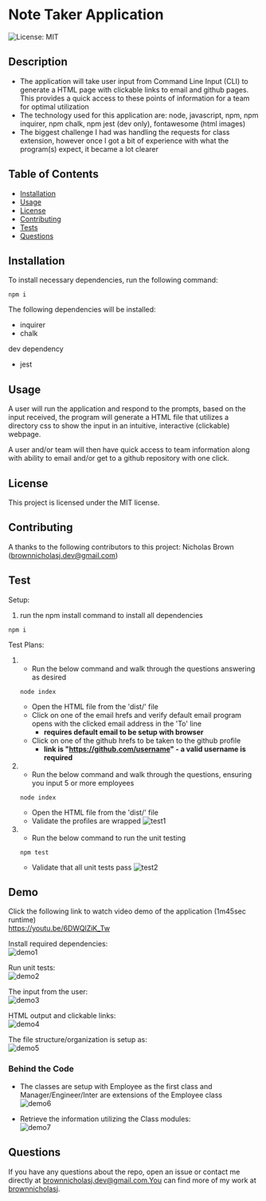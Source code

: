 # Note Taker Application

![License: MIT](https://img.shields.io/badge/License-MIT-green)

## Description

- The application will take user input from Command Line Input (CLI) to generate
  a HTML page with clickable links to email and github pages. This provides a
  quick access to these points of information for a team for optimal utilization
- The technology used for this application are: node, javascript, npm, npm
  inquirer, npm chalk, npm jest (dev only), fontawesome (html images)
- The biggest challenge I had was handling the requests for class extension,
  however once I got a bit of experience with what the program(s) expect, it
  became a lot clearer

## Table of Contents

- [Installation](#installation)
- [Usage](#usage)
- [License](#license)
- [Contributing](#contributing)
- [Tests](#tests)
- [Questions](#questions)

## Installation

To install necessary dependencies, run the following command:

```
npm i
```

The following dependencies will be installed:

- inquirer
- chalk

dev dependency

- jest

## Usage

A user will run the application and respond to the prompts, based on the input
received, the program will generate a HTML file that utilizes a directory css to
show the input in an intuitive, interactive (clickable) webpage.

A user and/or team will then have quick access to team information along with
ability to email and/or get to a github repository with one click.

## License

This project is licensed under the MIT license.

## Contributing

A thanks to the following contributors to this project: Nicholas Brown
(brownnicholasj.dev@gmail.com)

## Test

Setup:

1.  run the npm install command to install all dependencies

```
npm i
```

Test Plans:

1. <br>

   - Run the below command and walk through the questions answering as desired

   ```
   node index
   ```

   - Open the HTML file from the 'dist/' file
   - Click on one of the email hrefs and verify default email program opens with
     the clicked email address in the 'To' line
     - **requires default email to be setup with browser**
   - Click on one of the github hrefs to be taken to the github profile
     - **link is "https://github.com/username" - a valid username is required**

1. <br>

   - Run the below command and walk through the questions, ensuring you input 5
     or more employees

   ```
   node index
   ```

   - Open the HTML file from the 'dist/' file
   - Validate the profiles are wrapped ![test1](./dist/assets/images/test01.jpg)

1. <br>

   - Run the below command to run the unit testing

   ```
   npm test
   ```

   - Validate that all unit tests pass ![test2](./dist/assets/images/test02.jpg)

## Demo

Click the following link to watch video demo of the application (1m45sec
runtime)<br> https://youtu.be/6DWQlZiK_Tw

Install required dependencies: <br> ![demo1](./dist/assets/images/demo1.gif)

Run unit tests: <br> ![demo2](./dist/assets/images/demo2.gif)

The input from the user: <br> ![demo3](./dist/assets/images/demo3.gif)

HTML output and clickable links: <br> ![demo4](./dist/assets/images/demo4.gif)

The file structure/organization is setup as: <br>
![demo5](./dist/assets/images/demo5.jpg)

### Behind the Code

- The classes are setup with Employee as the first class and
  Manager/Engineer/Inter are extensions of the Employee class <br>
  ![demo6](./dist/assets/images/demo6.jpg)

- Retrieve the information utilizing the Class modules: <br>
  ![demo7](./dist/assets/images/demo7.jpg)

## Questions

If you have any questions about the repo, open an issue or contact me directly
at brownnicholasj.dev@gmail.com.You can find more of my work at
[brownnicholasj](https://github.com/brownnicholasj/).
